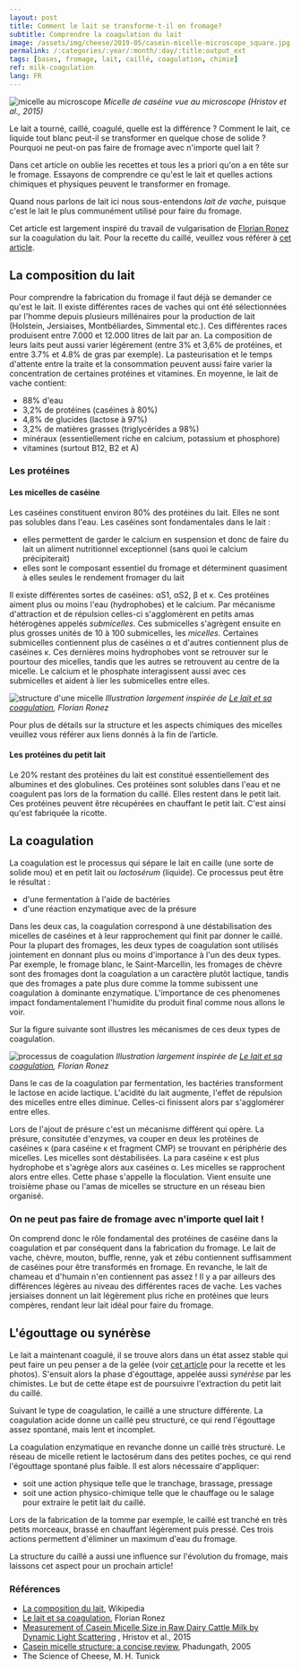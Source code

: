 ```yaml
---
layout: post
title: Comment le lait se transforme-t-il en fromage?
subtitle: Comprendre la coagulation du lait
image: /assets/img/cheese/2019-05/casein-micelle-microscope_square.jpg
permalink: /:categories/:year/:month/:day/:title:output_ext
tags: [bases, fromage, lait, caillé, coagulation, chimie]
ref: milk-coagulation
lang: FR
---
```


![micelle au microscope]({{site.baseurl}}/assets/img/cheese/2019-05/casein-micelle-microscope.jpg)
*Micelle de caséine vue au microscope (Hristov et al., 2015)*

<!--excerpt.start-->
Le lait a tourné, caillé, coagulé, quelle est la différence ? 
Comment le lait, ce liquide tout blanc peut-il se transformer en quelque chose de solide ?
Pourquoi ne peut-on pas faire de fromage avec n'importe quel lait ?

Dans cet article on oublie les recettes et tous les a priori qu'on a en tête sur le fromage. 
Essayons de comprendre ce qu'est le lait et quelles actions chimiques et physiques peuvent le transformer en fromage.

Quand nous parlons de lait ici nous sous-entendons *lait de vache*, puisque c'est le lait le plus communément utilisé pour faire du fromage.
<!--excerpt.end-->

Cet article est largement inspiré du travail de vulgarisation de [Florian Ronez](https://www.youlab.fr/blog/ressources-scientifiques-bibliographie/le-lait-et-sa-coagulation) sur la coagulation du lait.
Pour la recette du caillé, veuillez vous référer à [cet article]({{site.baseurl}}/2019/04/17/du-lait-au-caille.html).

## La composition du lait

Pour comprendre la fabrication du fromage il faut déjà se demander ce qu'est le lait. 
Il existe différentes races de vaches qui ont été sélectionnées par l'homme depuis plusieurs millénaires pour la production de lait (Holstein, Jersiaises, Montbéliardes, Simmental etc.).
Ces différentes races produisent entre 7.000 et 12.000 litres de lait par an. 
La composition de leurs laits peut aussi varier légèrement (entre 3% et 3,6% de protéines, et entre 3.7% et 4.8% de gras par exemple).
La pasteurisation et le temps d'attente entre la traite et la consommation peuvent aussi faire varier la concentration de certaines protéines et vitamines.
En moyenne, le lait de vache contient:
- 88% d'eau
- 3,2% de protéines (caséines à 80%)
- 4,8% de glucides  (lactose à 97%)
- 3,2% de matières grasses (triglycérides a 98%)
- minéraux (essentiellement riche en calcium, potassium et phosphore)
- vitamines (surtout B12, B2 et A)

### Les protéines

#### Les micelles de caséine

Les caséines constituent environ 80% des protéines du lait. Elles ne sont pas solubles dans l'eau.
Les caséines sont fondamentales dans le lait :
- elles permettent de garder le calcium en suspension et donc de faire du lait un aliment nutritionnel exceptionnel (sans quoi le calcium précipiterait)
- elles sont le composant essentiel du fromage et déterminent quasiment à elles seules le rendement fromager du lait

Il existe différentes sortes de caséines: αS1, αS2, β et κ. 
Ces protéines aiment plus ou moins l'eau (hydrophobes) et le calcium.
Par mécanisme d'attraction et de répulsion celles-ci s'agglomèrent en petits amas hétérogènes appelés *submicelles*.
Ces submicelles s'agrègent ensuite en plus grosses unités de 10 à 100 submicelles, les *micelles*.
Certaines submicelles contiennent plus de caséines α et d'autres contiennent plus de caséines κ. 
Ces dernières moins hydrophobes vont se retrouver sur le pourtour des micelles, tandis que les autres se retrouvent au centre de la micelle. Le calcium et le phosphate interagissent aussi avec ces submicelles et aident à lier les submicelles entre elles.

![structure d'une micelle]({{site.baseurl}}/assets/img/cheese/structure-micelle.jpg)
*Illustration largement inspirée de [Le lait et sa coagulation](https://www.youlab.fr/blog/ressources-scientifiques-bibliographie/le-lait-et-sa-coagulation/), Florian Ronez*

Pour plus de détails sur la structure et les aspects chimiques des micelles veuillez vous référer aux liens donnés à la fin de l’article.

#### Les protéines du petit lait

Le 20% restant des protéines du lait est constitué essentiellement des albumines et des globulines.
Ces protéines sont solubles dans l'eau et ne coagulent pas lors de la formation du caillé. 
Elles restent dans le petit lait. Ces protéines peuvent être récupérées en chauffant le petit lait.
C'est ainsi qu'est fabriquée la ricotte. 

## La coagulation

La coagulation est le processus qui sépare le lait en caille (une sorte de solide mou) et en petit lait ou *lactosérum* (liquide).
Ce processus peut être le résultat :
- d'une fermentation à l'aide de bactéries
- d'une réaction enzymatique avec de la présure

Dans les deux cas, la coagulation correspond à une déstabilisation des micelles de caséines et à leur rapprochement qui finit par donner le caillé.
Pour la plupart des fromages, les deux types de coagulation sont utilisés jointement en donnant plus ou moins d'importance à l'un des deux types.
Par exemple, le fromage blanc, le Saint-Marcellin, les fromages de chèvre sont des fromages dont la coagulation a un caractère plutôt lactique, tandis
que des fromages a pate plus dure comme la tomme subissent une coagulation à dominante enzymatique.
L'importance de ces phenomenes impact fondamentalement l'humidite du produit final comme nous allons le voir.

Sur la figure suivante sont illustres les mécanismes de ces deux types de coagulation.

![processus de coagulation]({{site.baseurl}}/assets/img/cheese/processus-coalugation.jpg)
*Illustration largement inspirée de [Le lait et sa coagulation](https://www.youlab.fr/blog/ressources-scientifiques-bibliographie/le-lait-et-sa-coagulation/), Florian Ronez*

Dans le cas de la coagulation par fermentation, les bactéries transforment le lactose en acide lactique. 
L'acidité du lait augmente, l'effet de répulsion des micelles entre elles diminue. 
Celles-ci finissent alors par s'agglomérer entre elles.

Lors de l'ajout de présure c'est un mécanisme différent qui opère. 
La présure, consitutée d'enzymes, va couper en deux les protéines de caséines κ (para caséine κ et fragment CMP) se trouvant en périphérie des micelles. 
Les micelles sont déstabilisées. La para caséine κ est plus hydrophobe et s'agrège alors aux caséines α. 
Les micelles se rapprochent alors entre elles. Cette phase s'appelle la floculation. 
Vient ensuite une troisième phase ou l'amas de micelles se structure en un réseau bien organisé.

### On ne peut pas faire de fromage avec n'importe quel lait !

On comprend donc le rôle fondamental des protéines de caséine dans la coagulation et par conséquent dans la fabrication du fromage.
Le lait de vache, chèvre, mouton, buffle, renne, yak et zébu contiennent suffisamment de caséines pour être transformés en fromage.
En revanche, le lait de chameau et d'humain n'en contiennent pas assez !
Il y a par ailleurs des différences légères au niveau des différentes races de vache. 
Les vaches jersiaises donnent un lait légèrement plus riche en protéines que leurs compères, rendant leur lait idéal pour faire du fromage.


## L'égouttage ou synérèse

Le lait a maintenant coagulé, il se trouve alors dans un état assez stable qui peut faire un peu penser a de la gelée (voir [cet article]({{site.baseurl}}/2019/04/17/du-lait-au-caille.html) pour la recette et les photos).
S'ensuit alors la phase d'égouttage, appelée aussi *synérèse* par les chimistes.
Le but de cette étape est de poursuivre l'extraction du petit lait du caillé.

Suivant le type de coagulation, le caillé a une structure différente. 
La coagulation acide donne un caillé peu structuré, ce qui rend l'égouttage assez spontané, mais lent et incomplet.

La coagulation enzymatique en revanche donne un caillé très structuré. 
Le réseau de micelle retient le lactosérum dans des petites poches, ce qui rend l'égouttage spontané plus faible.
Il est alors nécessaire d'appliquer:
- soit une action physique telle que le tranchage, brassage, pressage
- soit une action physico-chimique telle que le chauffage ou le salage
pour extraire le petit lait du caillé.

Lors de la fabrication de la tomme par exemple, le caillé est tranché en très petits morceaux, brassé en chauffant légèrement
puis pressé. Ces trois actions permettent d'éliminer un maximum d'eau du fromage.

La structure du caillé a aussi une influence sur l'évolution du fromage, mais laissons cet aspect pour un prochain article!

### Références

- [La composition du lait](https://fr.wikipedia.org/wiki/Lait_de_vache), Wikipedia
- [Le lait et sa coagulation](https://www.youlab.fr/blog/ressources-scientifiques-bibliographie/le-lait-et-sa-coagulation/), Florian Ronez 
- [Measurement of Casein Micelle Size in Raw Dairy Cattle Milk by Dynamic Light Scattering](https://www.intechopen.com/books/milk-proteins-from-structure-to-biological-properties-and-health-aspects/measurement-of-casein-micelle-size-in-raw-dairy-cattle-milk-by-dynamic-light-scattering)
, Hristov et al., 2015
- [Casein micelle structure: a concise review](https://pdfs.semanticscholar.org/d5c6/38fd37aec1b66f2bdae136dc7dc44fe259be.pdf), Phadungath, 2005
- The Science of Cheese, M. H. Tunick